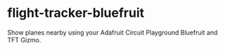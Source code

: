 # flight-tracker-bluefruit
Show planes nearby using your Adafruit Circuit Playground Bluefruit and TFT Gizmo.
